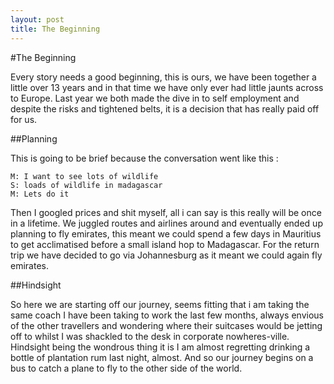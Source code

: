 ```yaml
---
layout: post
title: The Beginning
---
```



#The Beginning

Every story needs a good beginning, this is ours, we have been together a little over 13 years and in that time we have only ever had little jaunts across to Europe. Last year we both made the dive in to self employment and despite the risks and tightened belts, it is a decision that has really paid off for us.

##Planning

This is going to be brief because the conversation went like this :

    M: I want to see lots of wildlife
    S: loads of wildlife in madagascar
    M: Lets do it
    
Then I googled prices and shit myself, all i can say is this really will be once in a lifetime. We juggled routes and airlines around and eventually ended up planning to fly emirates, this meant we could spend a few days in Mauritius to get acclimatised before a small island hop to Madagascar. For the return trip we have decided to go via Johannesburg as it meant we could again fly emirates.

##Hindsight

So here we are starting off our journey, seems fitting that i am taking the same coach I have been taking to work the last few months, always envious of the other travellers and wondering where their suitcases would be jetting off to whilst I was shackled to the desk in corporate nowheres-ville. Hindsight being the wondrous thing it is I am almost regretting drinking a bottle of plantation rum last night, almost. And so our journey begins on a bus to catch a plane to fly to the other side of the world. 

